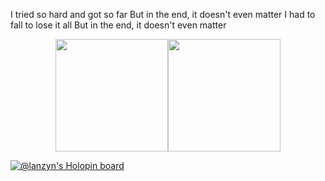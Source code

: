 I tried so hard and got so far
But in the end, it doesn't even matter
I had to fall to lose it all
But in the end, it doesn't even matter

<div align="center">
   <a href="https://github.com/lanzyn">
   
  <img height="180em" src="https://github-readme-stats.vercel.app/api?username=lanzyn&show_icons=true&theme=tokyonight&include_all_commits=true&count_private=true"/><img height="180em" src="https://github-readme-stats.vercel.app/api/top-langs/?username=lanzyn&layout=compact&langs_count=7&theme=tokyonight"/>
  
</div>

[![@lanzyn's Holopin board](https://holopin.me/lanzyn)](https://holopin.io/@lanzyn)
